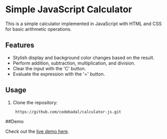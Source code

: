 # Simple JavaScript Calculator

This is a simple calculator implemented in JavaScript with HTML and CSS for basic arithmetic operations.

## Features

- Stylish display and background color changes based on the result.
- Perform addition, subtraction, multiplication, and division.
- Clear the input with the 'C' button.
- Evaluate the expression with the '=' button.

## Usage

1. Clone the repository:

   ```bash
    https://github.com/codebadal/calculator-js.git

##Demo

 Check out the [live demo here](https://codebadal.github.io/calculator-js).

